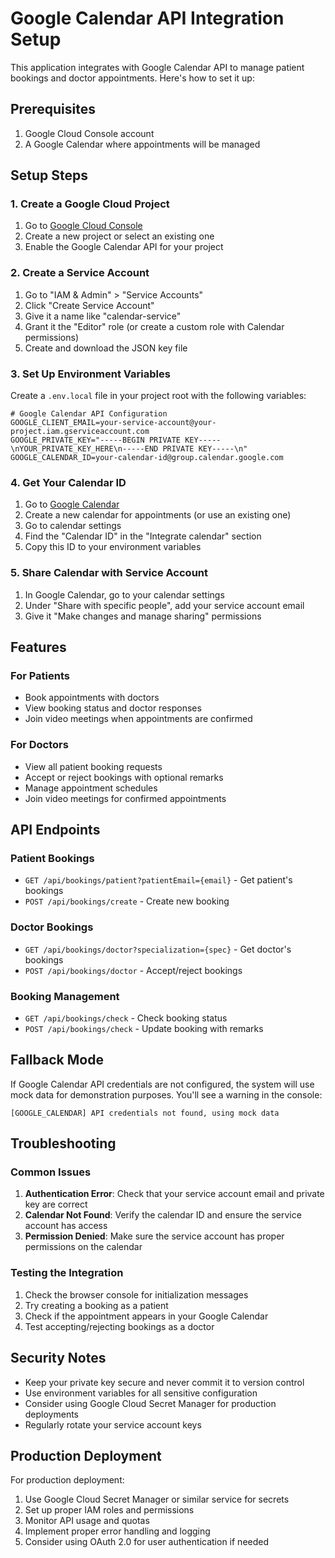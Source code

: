 # Google Calendar API Integration Setup

This application integrates with Google Calendar API to manage patient bookings and doctor appointments. Here's how to set it up:

## Prerequisites

1. Google Cloud Console account
2. A Google Calendar where appointments will be managed

## Setup Steps

### 1. Create a Google Cloud Project

1. Go to [Google Cloud Console](https://console.cloud.google.com/)
2. Create a new project or select an existing one
3. Enable the Google Calendar API for your project

### 2. Create a Service Account

1. Go to "IAM & Admin" > "Service Accounts"
2. Click "Create Service Account"
3. Give it a name like "calendar-service"
4. Grant it the "Editor" role (or create a custom role with Calendar permissions)
5. Create and download the JSON key file

### 3. Set Up Environment Variables

Create a `.env.local` file in your project root with the following variables:

```env
# Google Calendar API Configuration
GOOGLE_CLIENT_EMAIL=your-service-account@your-project.iam.gserviceaccount.com
GOOGLE_PRIVATE_KEY="-----BEGIN PRIVATE KEY-----\nYOUR_PRIVATE_KEY_HERE\n-----END PRIVATE KEY-----\n"
GOOGLE_CALENDAR_ID=your-calendar-id@group.calendar.google.com
```

### 4. Get Your Calendar ID

1. Go to [Google Calendar](https://calendar.google.com/)
2. Create a new calendar for appointments (or use an existing one)
3. Go to calendar settings
4. Find the "Calendar ID" in the "Integrate calendar" section
5. Copy this ID to your environment variables

### 5. Share Calendar with Service Account

1. In Google Calendar, go to your calendar settings
2. Under "Share with specific people", add your service account email
3. Give it "Make changes and manage sharing" permissions

## Features

### For Patients
- Book appointments with doctors
- View booking status and doctor responses
- Join video meetings when appointments are confirmed

### For Doctors
- View all patient booking requests
- Accept or reject bookings with optional remarks
- Manage appointment schedules
- Join video meetings for confirmed appointments

## API Endpoints

### Patient Bookings
- `GET /api/bookings/patient?patientEmail={email}` - Get patient's bookings
- `POST /api/bookings/create` - Create new booking

### Doctor Bookings
- `GET /api/bookings/doctor?specialization={spec}` - Get doctor's bookings
- `POST /api/bookings/doctor` - Accept/reject bookings

### Booking Management
- `GET /api/bookings/check` - Check booking status
- `POST /api/bookings/check` - Update booking with remarks

## Fallback Mode

If Google Calendar API credentials are not configured, the system will use mock data for demonstration purposes. You'll see a warning in the console:

```
[GOOGLE_CALENDAR] API credentials not found, using mock data
```

## Troubleshooting

### Common Issues

1. **Authentication Error**: Check that your service account email and private key are correct
2. **Calendar Not Found**: Verify the calendar ID and ensure the service account has access
3. **Permission Denied**: Make sure the service account has proper permissions on the calendar

### Testing the Integration

1. Check the browser console for initialization messages
2. Try creating a booking as a patient
3. Check if the appointment appears in your Google Calendar
4. Test accepting/rejecting bookings as a doctor

## Security Notes

- Keep your private key secure and never commit it to version control
- Use environment variables for all sensitive configuration
- Consider using Google Cloud Secret Manager for production deployments
- Regularly rotate your service account keys

## Production Deployment

For production deployment:

1. Use Google Cloud Secret Manager or similar service for secrets
2. Set up proper IAM roles and permissions
3. Monitor API usage and quotas
4. Implement proper error handling and logging
5. Consider using OAuth 2.0 for user authentication if needed